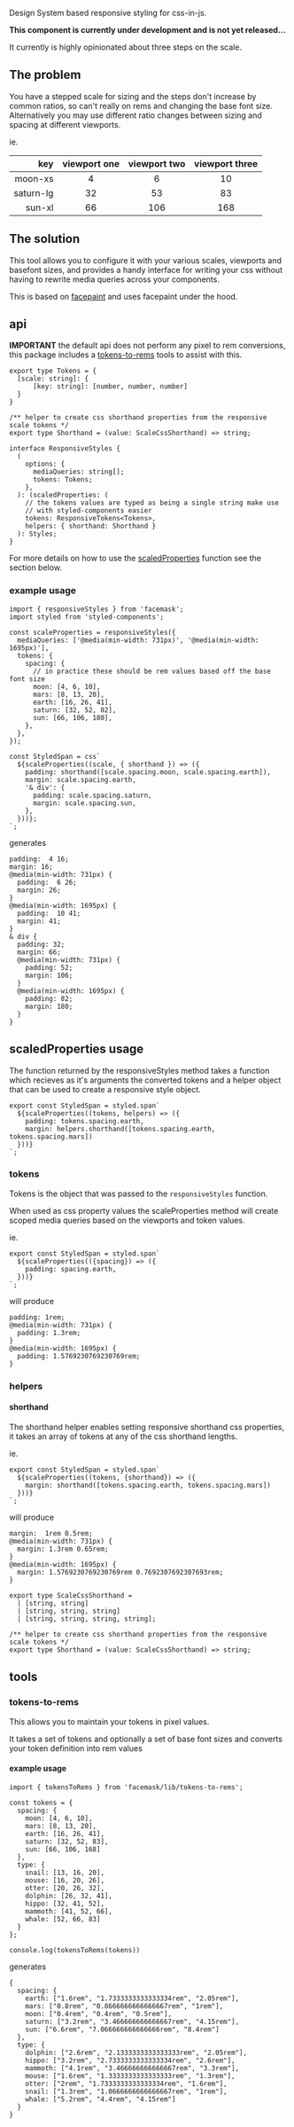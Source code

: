 Design System based responsive styling for css-in-js.

**This component is currently under development and is not yet released...**

It currently is highly opinionated about three steps on the scale.

## The problem

You have a stepped scale for sizing and the steps don't increase by common ratios, so can't really on rems and changing the base font size. Alternatively you may use different ratio changes between sizing and spacing at different viewports.

ie.

|       key | viewport one | viewport two | viewport three |
| --------: | :----------: | :----------: | :------------: |
|   moon-xs |      4       |      6       |       10       |
| saturn-lg |      32      |      53      |       83       |
|    sun-xl |      66      |     106      |      168       |

## The solution

This tool allows you to configure it with your various scales, viewports and basefont sizes, and provides a handy interface for writing your css without having to rewrite media queries across your components.

This is based on [facepaint](https://github.com/emotion-js/facepaint) and uses facepaint under the hood.

## api

**IMPORTANT** the default api does not perform any pixel to rem conversions, this package includes a [tokens-to-rems](#tokens-to-rems) tools to assist with this.

```code
export type Tokens = {
  [scale: string]: {
      [key: string]: [number, number, number]
  }
}

/** helper to create css shorthand properties from the responsive scale tokens */
export type Shorthand = (value: ScaleCssShorthand) => string;

interface ResponsiveStyles {
  (
    options: {
      mediaQueries: string[];
      tokens: Tokens;
    },
  ): (scaledProperties: (
    // the tokens values are typed as being a single string make use
    // with styled-components easier
    tokens: ResponsiveTokens<Tokens>,
    helpers: { shorthand: Shorthand }
  ): Styles;
}
```

For more details on how to use the [scaledProperties](#scaledProperties-usage) function see the section below.

### example usage

```code
import { responsiveStyles } from 'facemask';
import styled from 'styled-components';

const scaleProperties = responsiveStyles({
  mediaQueries: ['@media(min-width: 731px)', '@media(min-width: 1695px)'],
  tokens: {
    spacing: {
      // in practice these should be rem values based off the base font size
      moon: [4, 6, 10],
      mars: [8, 13, 20],
      earth: [16, 26, 41],
      saturn: [32, 52, 82],
      sun: [66, 106, 180],
    },
  },
});

const StyledSpan = css`
  ${scaleProperties((scale, { shorthand }) => ({
    padding: shorthand([scale.spacing.moon, scale.spacing.earth]),
    margin: scale.spacing.earth,
    '& div': {
      padding: scale.spacing.saturn,
      margin: scale.spacing.sun,
    },
  }))};
`;
```

generates

```code
padding:  4 16;
margin: 16;
@media(min-width: 731px) {
  padding:  6 26;
  margin: 26;
}
@media(min-width: 1695px) {
  padding:  10 41;
  margin: 41;
}
& div {
  padding: 32;
  margin: 66;
  @media(min-width: 731px) {
    padding: 52;
    margin: 106;
  }
  @media(min-width: 1695px) {
    padding: 82;
    margin: 180;
  }
}
```

## scaledProperties usage

The function returned by the responsiveStyles method takes a function which recieves as it's arguments the converted tokens and a helper object that can be used to create a responsive style object.

```code
export const StyledSpan = styled.span`
  ${scaleProperties((tokens, helpers) => ({
    padding: tokens.spacing.earth,
    margin: helpers.shorthand([tokens.spacing.earth, tokens.spacing.mars])
  }))}
`;
```

### tokens

Tokens is the object that was passed to the `responsiveStyles` function.

When used as css property values the scaleProperties method will create scoped media queries based on the viewports and token values.

ie.

```code
export const StyledSpan = styled.span`
  ${scaleProperties(({spacing}) => ({
    padding: spacing.earth,
  }))}
`;
```

will produce

```code
padding: 1rem;
@media(min-width: 731px) {
  padding: 1.3rem;
}
@media(min-width: 1695px) {
  padding: 1.5769230769230769rem;
}
```

### helpers

#### shorthand

The shorthand helper enables setting responsive shorthand css properties, it takes an array of tokens at any of the css shorthand lengths.

ie.

```code
export const StyledSpan = styled.span`
  ${scaleProperties((tokens, {shorthand}) => ({
    margin: shorthand([tokens.spacing.earth, tokens.spacing.mars])
  }))}
`;
```

will produce

```code
margin:  1rem 0.5rem;
@media(min-width: 731px) {
  margin: 1.3rem 0.65rem;
}
@media(min-width: 1695px) {
  margin: 1.5769230769230769rem 0.7692307692307693rem;
}
```

```code
export type ScaleCssShorthand =
  | [string, string]
  | [string, string, string]
  | [string, string, string, string];

/** helper to create css shorthand properties from the responsive scale tokens */
export type Shorthand = (value: ScaleCssShorthand) => string;
```

## tools

### tokens-to-rems

This allows you to maintain your tokens in pixel values.

It takes a set of tokens and optionally a set of base font sizes and converts your token definition into rem values

#### example usage

```code
import { tokensToRems } from 'facemask/lib/tokens-to-rems';

const tokens = {
  spacing: {
    moon: [4, 6, 10],
    mars: [8, 13, 20],
    earth: [16, 26, 41],
    saturn: [32, 52, 83],
    sun: [66, 106, 168]
  },
  type: {
    snail: [13, 16, 20],
    mouse: [16, 20, 26],
    otter: [20, 26, 32],
    dolphin: [26, 32, 41],
    hippo: [32, 41, 52],
    mammoth: [41, 52, 66],
    whale: [52, 66, 83]
  }
};

console.log(tokensToRems(tokens))
```

generates

```code
{
  spacing: {
    earth: ["1.6rem", "1.7333333333333334rem", "2.05rem"],
    mars: ["0.8rem", "0.8666666666666667rem", "1rem"],
    moon: ["0.4rem", "0.4rem", "0.5rem"],
    saturn: ["3.2rem", "3.466666666666667rem", "4.15rem"],
    sun: ["6.6rem", "7.066666666666666rem", "8.4rem"]
  },
  type: {
    dolphin: ["2.6rem", "2.1333333333333333rem", "2.05rem"],
    hippo: ["3.2rem", "2.7333333333333334rem", "2.6rem"],
    mammoth: ["4.1rem", "3.466666666666667rem", "3.3rem"],
    mouse: ["1.6rem", "1.3333333333333333rem", "1.3rem"],
    otter: ["2rem", "1.7333333333333334rem", "1.6rem"],
    snail: ["1.3rem", "1.0666666666666667rem", "1rem"],
    whale: ["5.2rem", "4.4rem", "4.15rem"]
  }
}
```
